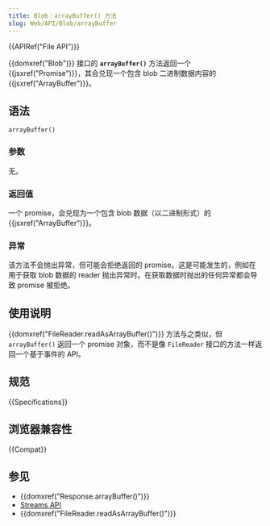 ```yaml
---
title: Blob：arrayBuffer() 方法
slug: Web/API/Blob/arrayBuffer
---
```


{{APIRef("File API")}}

{{domxref("Blob")}} 接口的 **`arrayBuffer()`** 方法返回一个 {{jsxref("Promise")}}，其会兑现一个包含 blob 二进制数据内容的 {{jsxref("ArrayBuffer")}}。

## 语法

```js-nolint
arrayBuffer()
```

### 参数

无。

### 返回值

一个 promise，会兑现为一个包含 blob 数据（以二进制形式）的 {{jsxref("ArrayBuffer")}}。

### 异常

该方法不会抛出异常，但可能会拒绝返回的 promise。这是可能发生的，例如在用于获取 blob 数据的 reader 抛出异常时。在获取数据时抛出的任何异常都会导致 promise 被拒绝。

## 使用说明

{{domxref("FileReader.readAsArrayBuffer()")}} 方法与之类似，但 `arrayBuffer()` 返回一个 promise 对象，而不是像 `FileReader` 接口的方法一样返回一个基于事件的 API。

## 规范

{{Specifications}}

## 浏览器兼容性

{{Compat}}

## 参见

- {{domxref("Response.arrayBuffer()")}}
- [Streams API](/zh-CN/docs/Web/API/Streams_API)
- {{domxref("FileReader.readAsArrayBuffer()")}}
